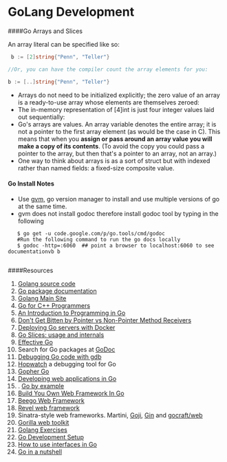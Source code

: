 GoLang Development
===================

####Go Arrays and Slices

An array literal can be specified like so:
```go
 b := [2]string{"Penn", "Teller"}

//Or, you can have the compiler count the array elements for you:

b := [..]string{"Penn", "Teller"}

```

 - Arrays do not need to be initialized explicitly; the zero value of an array is a ready-to-use array whose elements are themselves zeroed:
 - The in-memory representation of [4]int is just four integer values laid out sequentially:
 - Go's arrays are values. An array variable denotes the entire array; it is not a pointer to the first array element (as would be the case in C). This means that when you **assign or pass around an array value you will make a copy of its contents**. (To avoid the copy you could pass a pointer to the array, but then that's a pointer to an array, not an array.)
 -  One way to think about arrays is as a sort of struct but with indexed rather than named fields: a fixed-size composite value.

#### Go Install Notes

 - Use [gvm,](https://github.com/moovweb/gvm) go version manager to install and use multiple versions of go at the same time.
 - gvm does not install godoc therefore install godoc tool by typing in the following
 ```shell
    $ go get -u code.google.com/p/go.tools/cmd/godoc
    #Run the following command to run the go docs locally
    $ godoc -http=:6060  ## point a browser to localhost:6060 to see documentationvb b
    
 ```

####Resources

 1. [Golang source code](https://github.com/jnwhiteh/golang)
 2. [Go package documentation](http://golang.org/pkg/)
 2. [Golang Main Site](http://golang.org/)
 3. [Go for C++ Programmers](GoForCPPProgrammers)
 4. [An Introduction to Programming in Go](http://www.golang-book.com/)
 5. [Don't Get Bitten by Pointer vs Non-Pointer Method Receivers](http://nathanleclaire.com/blog/2014/08/09/dont-get-bitten-by-pointer-vs-non-pointer-method-receivers-in-golang/)
 6. [Deploying Go servers with Docker](http://blog.golang.org/docker)
 7. [Go Slices: usage and internals](http://blog.golang.org/go-slices-usage-and-internals)
 8. [Effective Go](http://golang.org/doc/effective_go.html)
 9. Search for Go packages at [GoDoc](https://godoc.org/)
 10. [Debugging Go code with gdb](https://golang.org/doc/gdb)
 11. [Hopwatch](http://ernestmicklei.com/2012/12/14/hopwatch-a-debugging-tool-for-go/) a debugging tool for Go
 12. [Gopher Go](http://vluxe.io/)
 13. [Developing web applications in Go](http://codegangsta.gitbooks.io/building-web-apps-with-go/)
 14. . [Go by example](https://gobyexample.com/)
 2. [Build You Own Web Framework In Go](http://nicolasmerouze.com/build-web-framework-golang/)
 2. [Beego Web Framework](http://beego.me/)
 3. [Revel web framework]()
 4. Sinatra-style web frameworks. Martini, [Goji](https://github.com/zenazn/goji), [Gin](http://gin-gonic.github.io/gin/) and [gocraft/web](https://github.com/gocraft/web)
 5. [Gorilla web toolkit](http://www.gorillatoolkit.org/)
 6. [Golang Exercises](https://gist.github.com/zyxar/2317744)
 7. [Go Development Setup](http://blog.tideland.biz/2013-07-09-go-environment-setup)
 8. [How to use interfaces in Go](http://jordanorelli.com/post/32665860244/how-to-use-interfaces-in-go)
 9. [Go in a nutshell](https://github.com/basti1302/go-lang-cheat-sheet#go-in-a-nutshell)